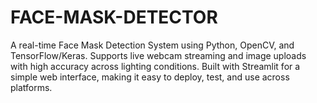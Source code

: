 # FACE-MASK-DETECTOR
A real-time Face Mask Detection System using Python, OpenCV, and TensorFlow/Keras. Supports live webcam streaming and image uploads with high accuracy across lighting conditions. Built with Streamlit for a simple web interface, making it easy to deploy, test, and use across platforms.
